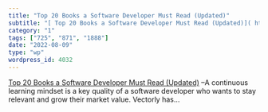 ```yaml
---
title: "Top 20 Books a Software Developer Must Read (Updated)"
subtitle: "[ Top 20 Books a Software Developer Must Read (Updated)]( https://link.medium.com/QrUk4lpkmsb) –A co..."
category: "1"
tags: ["725", "871", "1888"]
date: "2022-08-09"
type: "wp"
wordpress_id: 4032
---
```

[ Top 20 Books a Software Developer Must Read (Updated)]( https://link.medium.com/QrUk4lpkmsb) –A continuous learning mindset is a key quality of a software developer who wants to stay relevant and grow their market value. Vectorly has…